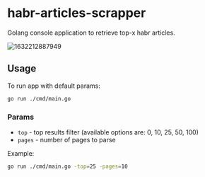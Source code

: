# habr-articles-scrapper

Golang console application to retrieve top-x habr articles.

<img src="https://i.ibb.co/ZTwCQbn/1632212887949.png" alt="1632212887949">

## Usage

To run app with default params:
```bash
go run ./cmd/main.go
```

### Params
- `top` - top results filter (available options are: 0, 10, 25, 50, 100)
- `pages` - number of pages to parse

Example:
```bash
go run ./cmd/main.go -top=25 -pages=10
```
